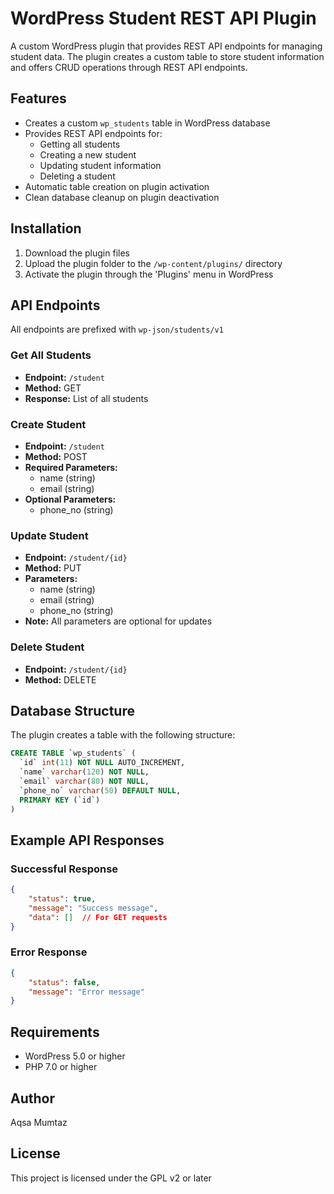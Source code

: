 # WordPress Student REST API Plugin

A custom WordPress plugin that provides REST API endpoints for managing student data. The plugin creates a custom table to store student information and offers CRUD operations through REST API endpoints.

## Features

- Creates a custom `wp_students` table in WordPress database
- Provides REST API endpoints for:
  - Getting all students
  - Creating a new student
  - Updating student information
  - Deleting a student
- Automatic table creation on plugin activation
- Clean database cleanup on plugin deactivation

## Installation

1. Download the plugin files
2. Upload the plugin folder to the `/wp-content/plugins/` directory
3. Activate the plugin through the 'Plugins' menu in WordPress

## API Endpoints

All endpoints are prefixed with `wp-json/students/v1`

### Get All Students
- **Endpoint:** `/student`
- **Method:** GET
- **Response:** List of all students

### Create Student
- **Endpoint:** `/student`
- **Method:** POST
- **Required Parameters:**
  - name (string)
  - email (string)
- **Optional Parameters:**
  - phone_no (string)

### Update Student
- **Endpoint:** `/student/{id}`
- **Method:** PUT
- **Parameters:**
  - name (string)
  - email (string)
  - phone_no (string)
- **Note:** All parameters are optional for updates

### Delete Student
- **Endpoint:** `/student/{id}`
- **Method:** DELETE

## Database Structure

The plugin creates a table with the following structure:

```sql
CREATE TABLE `wp_students` (
  `id` int(11) NOT NULL AUTO_INCREMENT,
  `name` varchar(120) NOT NULL,
  `email` varchar(80) NOT NULL,
  `phone_no` varchar(50) DEFAULT NULL,
  PRIMARY KEY (`id`)
)
```

## Example API Responses

### Successful Response
```json
{
    "status": true,
    "message": "Success message",
    "data": []  // For GET requests
}
```

### Error Response
```json
{
    "status": false,
    "message": "Error message"
}
```

## Requirements

- WordPress 5.0 or higher
- PHP 7.0 or higher

## Author

Aqsa Mumtaz

## License

This project is licensed under the GPL v2 or later